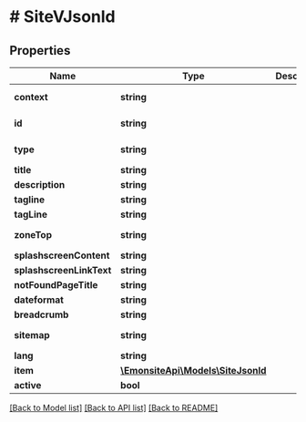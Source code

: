 # # SiteVJsonld

## Properties

Name | Type | Description | Notes
------------ | ------------- | ------------- | -------------
**context** | **string** |  | [optional] [readonly]
**id** | **string** |  | [optional] [readonly]
**type** | **string** |  | [optional] [readonly]
**title** | **string** |  | [optional]
**description** | **string** |  | [optional]
**tagline** | **string** |  | [optional]
**tagLine** | **string** |  | [optional]
**zoneTop** | **string** |  | [optional] [readonly]
**splashscreenContent** | **string** |  | [optional]
**splashscreenLinkText** | **string** |  | [optional]
**notFoundPageTitle** | **string** |  | [optional]
**dateformat** | **string** |  | [optional]
**breadcrumb** | **string** |  | [optional]
**sitemap** | **string** |  | [optional] [readonly]
**lang** | **string** |  | [optional]
**item** | [**\EmonsiteApi\Models\SiteJsonld**](SiteJsonld.md) |  | [optional]
**active** | **bool** |  | [optional]

[[Back to Model list]](../../README.md#models) [[Back to API list]](../../README.md#endpoints) [[Back to README]](../../README.md)
